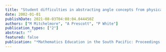 ```yaml
---
title: "Student difficulties in abstracting angle concepts from physical activities with concrete materials"
date: 2002-01-01
publishDate: 2021-08-03T04:08:04.044450Z
authors: ["M Mitchelmore", "A Prescott", "P White"]
publication_types: ["2"]
abstract: ""
featured: false
publication: "*Mathematics Education in the South Pacific: Proceedings of the 25th Annual …*"
---
```


